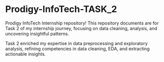 # Prodigy-InfoTech-TASK_2
Prodigy InfoTech Internship repository! This repository documents are for Task 2 of my internship journey, focusing on data cleaning, analysis, and uncovering insightful patterns.

Task 2 enriched my expertise in data preprocessing and exploratory analysis, refining competencies in data cleaning, EDA, and extracting actionable insights.
